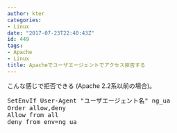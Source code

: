 ```yaml
---
author: kter
categories:
- Linux
date: "2017-07-23T22:40:43Z"
id: 449
tags:
- Apache
- Linux
title: Apacheでユーザエージェントでアクセス拒否する
---
```

こんな感じで拒否できる (Apache 2.2系以前の場合)。

<pre class="lang:default decode:true">SetEnvIf User-Agent "ユーザエージェント名" ng_ua
Order allow,deny
Allow from all
deny from env=ng_ua</pre>

&nbsp;

&nbsp;